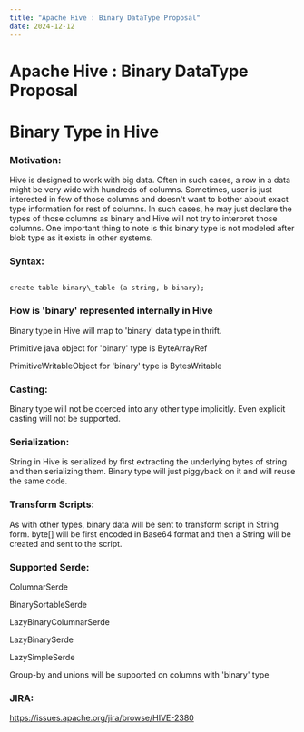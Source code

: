 ```yaml
---
title: "Apache Hive : Binary DataType Proposal"
date: 2024-12-12
---
```










# Apache Hive : Binary DataType Proposal






# Binary Type in Hive


### Motivation:


Hive is designed to work with big data. Often in such cases, a row in a data might be very wide with hundreds of columns. Sometimes, user is just interested in few of those columns and doesn't want to bother about exact type information for rest of columns. In such cases, he may just declare the types of those columns as binary and Hive will not try to interpret those columns. One important thing to note is this binary type is not modeled after blob type as it exists in other systems.


### Syntax:




```

create table binary\_table (a string, b binary);

```


### How is 'binary' represented internally in Hive


Binary type in Hive will map to 'binary' data type in thrift.   

Primitive java object for 'binary' type is ByteArrayRef  

PrimitiveWritableObject for 'binary' type is BytesWritable


### Casting:


Binary type will not be coerced into any other type implicitly. Even explicit casting will not be supported. 


### Serialization:


String in Hive is serialized by first extracting the underlying bytes of string and then serializing them. Binary type will just piggyback on it and will reuse the same code.


### Transform Scripts:


As with other types, binary data will be sent to transform script in String form. byte[] will be first encoded in Base64 format and then a String will be created and sent to the script.     


### Supported Serde:


ColumnarSerde  

BinarySortableSerde  

LazyBinaryColumnarSerde    

LazyBinarySerde  

LazySimpleSerde


Group-by and unions will be supported on columns with 'binary' type


### JIRA:


<https://issues.apache.org/jira/browse/HIVE-2380>



 

 

